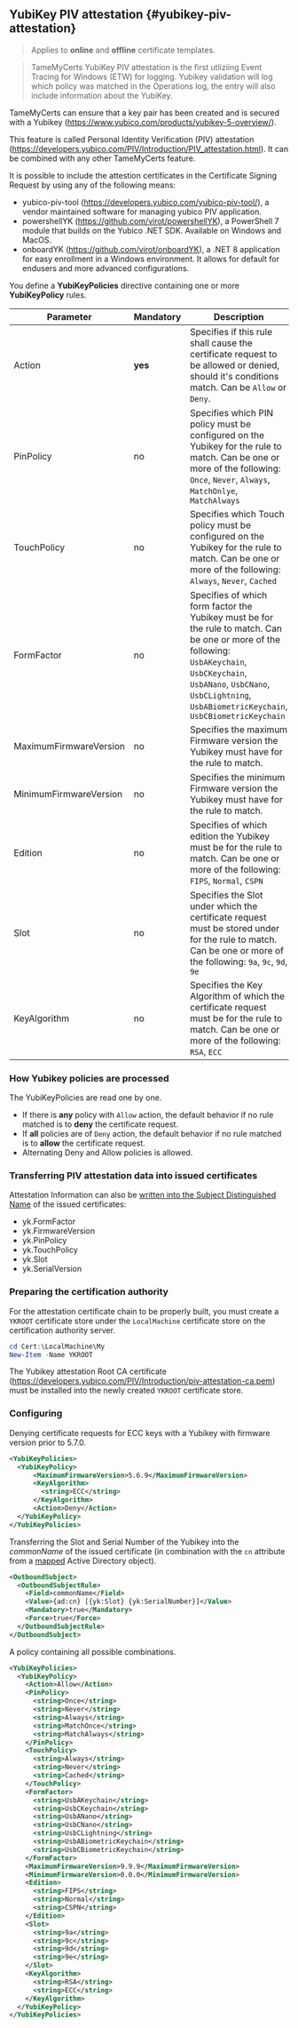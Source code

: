 ## YubiKey PIV attestation {#yubikey-piv-attestation}

> Applies to **online** and **offline** certificate templates.

> TameMyCerts YubiKey PIV attestation is the first utliziing Event Tracing for Windows (ETW) for logging. Yubikey validation will log which policy was matched in the Operations log, the entry will also include information about the YubiKey.

TameMyCerts can ensure that a key pair has been created and is secured with a Yubikey (<https://www.yubico.com/products/yubikey-5-overview/>).

This feature is called Personal Identity Verification (PIV) attestation (<https://developers.yubico.com/PIV/Introduction/PIV_attestation.html>). It can be combined with any other TameMyCerts feature.

It is possible to include the attestion certificates in the Certificate Signing Request by using any of the following means:

- yubico-piv-tool (<https://developers.yubico.com/yubico-piv-tool/>), a vendor maintained software for managing yubico PIV application.
- powershellYK (<https://github.com/virot/powershellYK>), a PowerShell 7 module that builds on the Yubico .NET SDK. Available on Windows and MacOS.
- onboardYK (<https://github.com/virot/onboardYK>), a .NET 8 application for easy enrollment in a Windows environment. It allows for default for endusers and more advanced configurations.

You define a **YubiKeyPolicies** directive containing one or more **YubiKeyPolicy** rules.

|Parameter|Mandatory|Description|
|---|---|---|
|Action|**yes**|Specifies if this rule shall cause the certificate request to be allowed or denied, should it's conditions match. Can be `Allow` or `Deny`.|
|PinPolicy|no|Specifies which PIN policy must be configured on the Yubikey for the rule to match. Can be one or more of the following: `Once`, `Never`, `Always`, `MatchOnlye`, `MatchAlways`|
|TouchPolicy|no|Specifies which Touch policy must be configured on the Yubikey for the rule to match. Can be one or more of the following: `Always`, `Never`, `Cached`|
|FormFactor|no|Specifies of which form factor the Yubikey must be for the rule to match. Can be one or more of the following: `UsbAKeychain`, `UsbCKeychain`, `UsbANano`, `UsbCNano`, `UsbCLightning`, `UsbABiometricKeychain`, `UsbCBiometricKeychain`|
|MaximumFirmwareVersion|no|Specifies the maximum Firmware version the Yubikey must have for the rule to match.|
|MinimumFirmwareVersion|no|Specifies the minimum Firmware version the Yubikey must have for the rule to match.|
|Edition|no|Specifies of which edition the Yubikey must be for the rule to match. Can be one or more of the following: `FIPS`, `Normal`, `CSPN`|
|Slot|no|Specifies the Slot under which the certificate request must be stored under for the rule to match. Can be one or more of the following: `9a`, `9c`, `9d`, `9e`|
|KeyAlgorithm|no|Specifies the Key Algorithm of which the certificate request must be for the rule to match. Can be one or more of the following: `RSA`, `ECC`|

### How Yubikey policies are processed

The YubiKeyPolicies are read one by one.

- If there is **any** policy with `Allow` action, the default behavior if no rule matched is to **deny** the certificate request.
- If **all** policies are of `Deny` action, the default behavior if no rule matched is to **allow** the certificate request.
- Alternating Deny and Allow policies is allowed.

### Transferring PIV attestation data into issued certificates

Attestation Information can also be [written into the Subject Distinguished Name](#modify-subject-dn) of the issued certificates:

- yk.FormFactor
- yk.FirmwareVersion
- yk.PinPolicy
- yk.TouchPolicy
- yk.Slot
- yk.SerialVersion

### Preparing the certification authority

For the attestation certificate chain to be properly built, you must create a `YKROOT` certificate store under the `LocalMachine` certificate store on the certification authority server.

```powershell
cd Cert:\LocalMachine\My
New-Item -Name YKROOT
```

The Yubikey attestation Root CA certificate (<https://developers.yubico.com/PIV/Introduction/piv-attestation-ca.pem>) must be installed into the newly created `YKROOT` certificate store.

### Configuring

Denying certificate requests for ECC keys with a Yubikey with firmware version prior to 5.7.0.

```xml
<YubiKeyPolicies>
  <YubiKeyPolicy>
      <MaximumFirmwareVersion>5.6.9</MaximumFirmwareVersion>
      <KeyAlgorithm>
        <string>ECC</string>
      </KeyAlgorithm>
      <Action>Deny</Action>
  </YubiKeyPolicy>
</YubiKeyPolicies>
```

Transferring the Slot and Serial Number of the Yubikey into the _commonName_ of the issued certificate (in combination with the `cn` attribute from a [mapped](#ds-mapping) Active Directory object).

```xml
<OutboundSubject>
  <OutboundSubjectRule>
    <Field>commonName</Field>
    <Value>{ad:cn} [{yk:Slot} {yk:SerialNumber}]</Value>
    <Mandatory>true</Mandatory>
    <Force>true</Force>
  </OutboundSubjectRule>
</OutboundSubject>
```

A policy containing all possible combinations.

```xml
<YubiKeyPolicies>
  <YubiKeyPolicy>
    <Action>Allow</Action>
    <PinPolicy>
      <string>Once</string>
      <string>Never</string>
      <string>Always</string>
      <string>MatchOnce</string>
      <string>MatchAlways</string>
    </PinPolicy>
    <TouchPolicy>
      <string>Always</string>
      <string>Never</string>
      <string>Cached</string>
    </TouchPolicy>
    <FormFactor>
      <string>UsbAKeychain</string>
      <string>UsbCKeychain</string>
      <string>UsbANano</string>
      <string>UsbCNano</string>
      <string>UsbCLightning</string>
      <string>UsbABiometricKeychain</string>
      <string>UsbCBiometricKeychain</string>
    </FormFactor>
    <MaximumFirmwareVersion>9.9.9</MaximumFirmwareVersion>
    <MinimumFirmwareVersion>0.0.0</MinimumFirmwareVersion>
    <Edition>
      <string>FIPS</string>
      <string>Normal</string>
      <string>CSPN</string>
    </Edition>
    <Slot>
      <string>9a</string>
      <string>9c</string>
      <string>9d</string>
      <string>9e</string>
    </Slot>
    <KeyAlgorithm>
      <string>RSA</string>
      <string>ECC</string>
    </KeyAlgorithm>
  </YubiKeyPolicy>
</YubiKeyPolicies>
```
